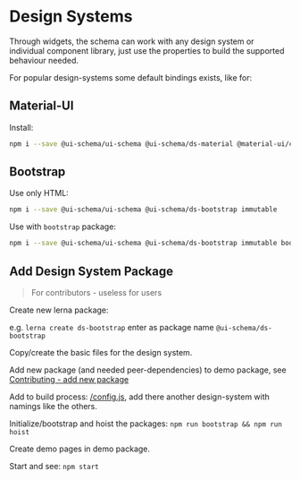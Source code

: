 # Design Systems

Through widgets, the schema can work with any design system or individual component library, just use the properties to build the supported behaviour needed.

For popular design-systems some default bindings exists, like for:

## Material-UI

Install:

```bash
npm i --save @ui-schema/ui-schema @ui-schema/ds-material @material-ui/core @material-ui/icons immutable
```

## Bootstrap

Use only HTML:

```bash
npm i --save @ui-schema/ui-schema @ui-schema/ds-bootstrap immutable
```

Use with `bootstrap` package:

```bash
npm i --save @ui-schema/ui-schema @ui-schema/ds-bootstrap immutable bootstrap
```

## Add Design System Package

> For contributors - useless for users

Create new lerna package:

e.g. `lerna create ds-bootstrap` enter as package name `@ui-schema/ds-bootstrap`

Copy/create the basic files for the design system.

Add new package (and needed peer-dependencies) to demo package, see [Contributing - add new package](https://github.com/ui-schema/ui-schema#contributing)

Add to build process: [/config.js](https://github.com/ui-schema/ui-schema/blob/master/config.js), add there another design-system with namings like the others.

Initialize/bootstrap and hoist the packages: `npm run bootstrap && npm run hoist`

Create demo pages in demo package.

Start and see: `npm start`
